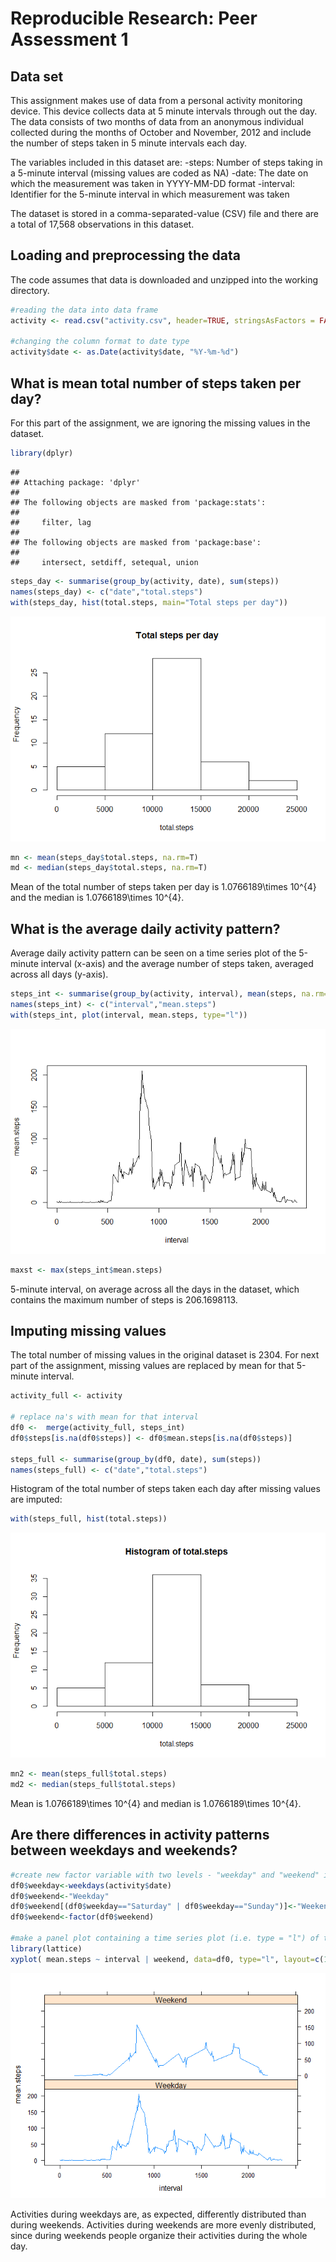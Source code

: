 # Reproducible Research: Peer Assessment 1

## Data set

This assignment makes use of data from a personal activity monitoring device. This device collects data at 5 minute intervals through out the day. The data consists of two months of data from an anonymous individual collected during the months of October and November, 2012 and include the number of steps taken in 5 minute intervals each day. 

The variables included in this dataset are:
-steps: Number of steps taking in a 5-minute interval (missing values are coded as NA)
-date: The date on which the measurement was taken in YYYY-MM-DD format
-interval: Identifier for the 5-minute interval in which measurement was taken
 
The dataset is stored in a comma-separated-value (CSV) file and there are a total of 17,568 observations in this dataset.


## Loading and preprocessing the data

The code assumes that data is downloaded and unzipped into the working directory.


```r
#reading the data into data frame
activity <- read.csv("activity.csv", header=TRUE, stringsAsFactors = FALSE, sep=",")

#changing the column format to date type
activity$date <- as.Date(activity$date, "%Y-%m-%d")
```

## What is mean total number of steps taken per day?

For this part of the assignment, we are ignoring the missing values in the dataset.


```r
library(dplyr)
```

```
## 
## Attaching package: 'dplyr'
## 
## The following objects are masked from 'package:stats':
## 
##     filter, lag
## 
## The following objects are masked from 'package:base':
## 
##     intersect, setdiff, setequal, union
```

```r
steps_day <- summarise(group_by(activity, date), sum(steps))
names(steps_day) <- c("date","total.steps")
with(steps_day, hist(total.steps, main="Total steps per day"))
```

![](PA1_template_files/figure-html/unnamed-chunk-2-1.png) 

```r
mn <- mean(steps_day$total.steps, na.rm=T)
md <- median(steps_day$total.steps, na.rm=T)
```

Mean of the total number of steps taken per day is 1.0766189\times 10^{4} and the median is 1.0766189\times 10^{4}.


## What is the average daily activity pattern?

Average daily activity pattern can be seen on a time series plot of the 5-minute interval (x-axis) and the average number of steps taken, averaged across all days (y-axis).


```r
steps_int <- summarise(group_by(activity, interval), mean(steps, na.rm=T))
names(steps_int) <- c("interval","mean.steps")
with(steps_int, plot(interval, mean.steps, type="l"))
```

![](PA1_template_files/figure-html/unnamed-chunk-3-1.png) 

```r
maxst <- max(steps_int$mean.steps)
```

5-minute interval, on average across all the days in the dataset, which contains the maximum number of steps is 206.1698113.

## Imputing missing values

The total number of missing values in the original dataset is 2304. 
For next part of the assignment, missing values are replaced by mean for that 5-minute interval. 


```r
activity_full <- activity

# replace na's with mean for that interval
df0 <-  merge(activity_full, steps_int)
df0$steps[is.na(df0$steps)] <- df0$mean.steps[is.na(df0$steps)]

steps_full <- summarise(group_by(df0, date), sum(steps))
names(steps_full) <- c("date","total.steps")
```

Histogram of the total number of steps taken each day after missing values are imputed:


```r
with(steps_full, hist(total.steps))
```

![](PA1_template_files/figure-html/unnamed-chunk-5-1.png) 

```r
mn2 <- mean(steps_full$total.steps)
md2 <- median(steps_full$total.steps)
```

Mean is 1.0766189\times 10^{4} and median is 1.0766189\times 10^{4}. 

## Are there differences in activity patterns between weekdays and weekends?


```r
#create new factor variable with two levels - "weekday" and "weekend" indicating whether a given date is a weekday or weekend
df0$weekday<-weekdays(activity$date)
df0$weekend<-"Weekday"
df0$weekend[(df0$weekday=="Saturday" | df0$weekday=="Sunday")]<-"Weekend"
df0$weekend<-factor(df0$weekend)

#make a panel plot containing a time series plot (i.e. type = "l") of the 5-minute interval (x-axis) and the average number of steps taken, averaged across all weekday days or weekend days (y-axis)
library(lattice)
xyplot( mean.steps ~ interval | weekend, data=df0, type="l", layout=c(1,2))
```

![](PA1_template_files/figure-html/unnamed-chunk-6-1.png) 

Activities during weekdays are, as expected, differently distributed than during weekends. Activities during weekends are more evenly distributed, since during weekends people organize their activities during the whole day.

